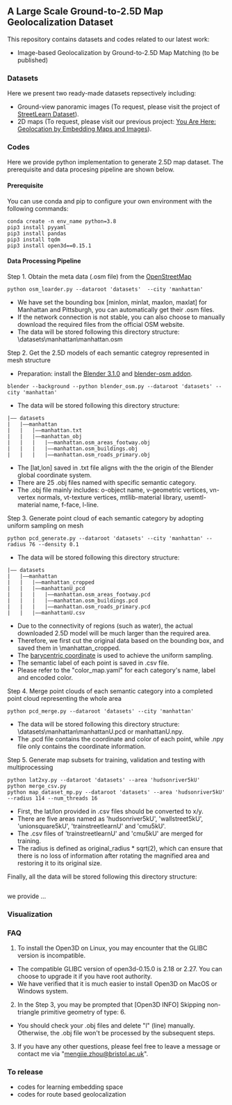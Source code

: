 ## A Large Scale Ground-to-2.5D Map Geolocalization Dataset
This repository contains datasets and codes related to our latest work:
- Image-based Geolocalization by Ground-to-2.5D Map Matching (to be published)


### Datasets
Here we present two ready-made datasets repsectively including:
- Ground-view panoramic images (To request, please visit the project of [StreetLearn Dataset](https://sites.google.com/view/streetlearn/dataset "StreetLearn Dataset")). 
- 2D maps (To request, please visit our previous project: [You Are Here: Geolocation by Embedding Maps and Images](https://github.com/ZhouMengjie/Image-Map-Embeddings "You Are Here: Geolocation by Embedding Maps and Images")).


### Codes
Here we provide python implementation to generate 2.5D map dataset. The prerequisite and data procesing pipeline are shown below.

#### Prerequisite
You can use conda and pip to configure your own environment with the following commands:
 ```
conda create -n env_name python=3.8
pip3 install pyyaml
pip3 install pandas
pip3 install tqdm
pip3 install open3d==0.15.1 
```

#### Data Processing Pipeline
Step 1. Obtain the meta data (.osm file) from the [OpenStreetMap](https://www.openstreetmap.org "OpenStreetMap")
```
python osm_loarder.py --dataroot 'datasets'  --city 'manhattan'
```
- We have set the bounding box [minlon, minlat, maxlon, maxlat] for Manhattan and Pittsburgh, you can automatically get their .osm files. 
- If the network connection is not stable, you can also choose to manually download the required files from the official OSM website.
- The data will be stored following this directory structure: \datasets\manhattan\manhattan.osm

Step 2. Get the 2.5D models of each semantic categroy represented in mesh structure
- Preparation: install the [Blender 3.1.0](https://www.blender.org "Blender 3.1.0") and [blender-osm addon](https://github.com/vvoovv/blender-osm/wiki/Documentation "blender-osm addon").
```
blender --background --python blender_osm.py --dataroot 'datasets' --city 'manhattan'
```
- The data will be stored following this directory structure: 
```
|–– datasets
|   |––manhattan
|   |   |––manhattan.txt
|   |   |––manhattan_obj
|   |   |   |––manhattan.osm_areas_footway.obj
|   |   |   |––manhattan.osm_buildings.obj
|   |   |   |––manhattan.osm_roads_primary.obj
```
- The [lat,lon] saved in .txt file aligns with the the origin of the Blender global coordinate system.
- There are 25 .obj files named with specific semantic category.
- The .obj file mainly includes: o-object name, v-geometric vertices, vn-vertex normals, vt-texture vertices, mtllib-material library, usemtl-material name, f-face, l-line.

Step 3. Generate point cloud of each semantic category by adopting uniform sampling on mesh
```
python pcd_generate.py --dataroot 'datasets' --city 'manhattan' --radius 76 --density 0.1
```
- The data will be stored following this directory structure: 
```
|–– datasets
|   |––manhattan
|   |   |––manhattan_cropped
|   |   |––manhattanU_pcd
|   |   |   |––manhattan.osm_areas_footway.pcd
|   |   |   |––manhattan.osm_buildings.pcd
|   |   |   |––manhattan.osm_roads_primary.pcd
|   |   |––manhattanU.csv
```
- Due to the connectivity of regions (such as water), the actual downloaded 2.5D model will be much larger than the required area. 
- Therefore, we first cut the original data based on the bounding box, and saved them in \manhattan_cropped\.
- The [barycentric coordinate](https://chrischoy.github.io/research/barycentric-coordinate-for-mesh-sampling/ "barycentric coordinate") is used to achieve       the uniform sampling.
- The semantic label of each point is saved in .csv file. 
- Please refer to the "color_map.yaml" for each category's name, label and encoded color.

Step 4. Merge point clouds of each semantic category into a completed point cloud representing the whole area
```
python pcd_merge.py --dataroot 'datasets' --city 'manhattan'
```
- The data will be stored following this directory structure: \datasets\manhattan\manhattanU.pcd or manhattanU.npy.
- The .pcd file contains the coordinate and color of each point, while .npy file only contains the coordinate information.

Step 5. Generate map subsets for training, validation and testing with multiprocessing
```
python lat2xy.py --dataroot 'datasets' --area 'hudsonriver5kU'
python merge_csv.py
python map_dataset_mp.py --dataroot 'datasets' --area 'hudsonriver5kU' --radius 114 --num_threads 16
```
- First, the lat/lon provided in .csv files should be converted to x/y.
- There are five areas named as 'hudsonriver5kU', 'wallstreet5kU', 'unionsquare5kU', 'trainstreetlearnU' and 'cmu5kU'.
- The .csv files of 'trainstreetlearnU' and 'cmu5kU' are merged for training. 
- The radius is defined as original_radius * sqrt(2), which can ensure that there is no loss of information after rotating the magnified area and restoring it to its original size.

Finally, all the data will be stored following this directory structure: 
```
```
we provide ...


### Visualization

### FAQ
1. To install the Open3D on Linux, you may encounter that the GLIBC version is incompatible.
- The compatible GLIBC version of open3d-0.15.0 is 2.18 or 2.27. You can choose to upgrade it if you have root authority.
- We have verified that it is much easier to install Open3D on MacOS or Windows system. 
2. In the Step 3, you may be prompted that [Open3D INFO] Skipping non-triangle primitive geometry of type: 6.
- You should check your .obj files and delete "l" (line) manually. Otherwise, the .obj file won't be processed by the subsequent steps.
3. If you have any other questions, please feel free to leave a message or contact me via "mengjie.zhou@bristol.ac.uk".

### To release
- codes for learning embedding space
- codes for route based geolocalization
